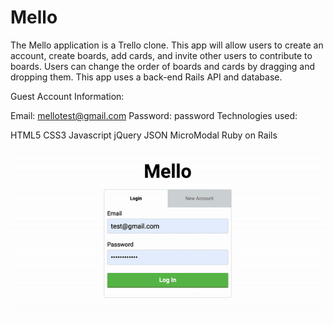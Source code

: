 # Mello


The Mello application is a Trello clone. This app will allow users to create an account, create boards, add cards, and invite other users to contribute to boards. Users can change the order of boards and cards by dragging and dropping them. This app uses a back-end Rails API and database.

Guest Account Information:

Email: mellotest@gmail.com Password: password Technologies used:

HTML5 CSS3 Javascript jQuery JSON MicroModal Ruby on Rails

![Image description](/mello.gif)
